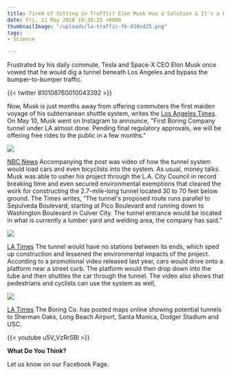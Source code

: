 ```yaml
---
title: Tired of Sitting in Traffic? Elon Musk Has a Solution & It's a Beauty
date: Fri, 11 May 2018 19:35:25 +0000
thumbnailImage: "/uploads/la-traffic-fb-810x425.png"
tags:
- Science

---
```

Frustrated by his daily commute, Tesla and Space-X CEO Elon Musk once vowed that he would dig a tunnel beneath Los Angeles and bypass the bumper-to-bumper traffic. 

{{< twitter 810108760010043392 >}}

Now, Musk is just months away from offering commuters the first maiden voyage of his subterranean shuttle system, writes the [Los Angeles Times](http://www.latimes.com/local/lanow/la-me-ln-elon-musk-tunnel-20180510-story.html). On May 10, Musk went on Instagram to announce, "First Boring Company tunnel under LA almost done. Pending final regulatory approvals, we will be offering free rides to the public in a few months."

![](http://newsattorneys.staging.wpengine.com/wp-content/uploads/2018/05/musk-tunnel-la.jpg)

[NBC News](https://media2.s-nbcnews.com/j/newscms/2017_44/2207131/171030-boring-company-mn-1005_eb787c473058563fc690e932b3e3ab2d.focal-760x380.jpg) Accompanying the post was video of how the tunnel system would load cars and even bicyclists into the system. As usual, money talks. Musk was able to usher his project through the L.A. City Council in record breaking time and even secured environmental exemptions that cleared the work for constructing the 2.7-mile-long tunnel located 30 to 70 feet below ground. The Times writes, “The tunnel's proposed route runs parallel to Sepulveda Boulevard, starting at Pico Boulevard and running down to Washington Boulevard in Culver City. The tunnel entrance would be located in what is currently a lumber yard and welding area, the company has said.”

![](http://newsattorneys.staging.wpengine.com/wp-content/uploads/2018/05/musk-tunnel-la2-1024x576.jpg)

[LA Times](http://www.latimes.com/resizer/qj5burvAx4DgvtCyS9EdboirjAw=/1400x0/arc-anglerfish-arc2-prod-tronc.s3.amazonaws.com/public/DWKGOEW5YZC2FJICPIMEI7RMQA.jpg) The tunnel would have no stations between its ends, which sped up construction and lessened the environmental impacts of the project. According to a promotional video released last year, cars would drive onto a platform near a street curb. The platform would then drop down into the tube and then shuttles the car through the tunnel. The video also shows that pedestrians and cyclists can use the system as well,

![](http://newsattorneys.staging.wpengine.com/wp-content/uploads/2018/05/musk-tunnel-map-1024x576.jpg)

[LA Times](http://www.latimes.com/resizer/4CpdU9XlgTfYvuxBxosP988sjKs=/1400x0/arc-anglerfish-arc2-prod-tronc.s3.amazonaws.com/public/QOC3VDWNUJGB3CPKVWEIGSYHVQ.jpg) The Boring Co. has posted maps online showing potential tunnels to Sherman Oaks, Long Beach Airport, Santa Monica, Dodger Stadium and USC.

{{< youtube u5V_VzRrSBI >}}

**What Do You Think?**

Let us know on our Facebook Page.